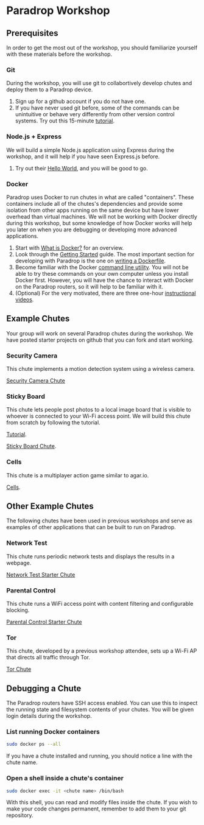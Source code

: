 # Paradrop Workshop

## Prerequisites

In order to get the most out of the workshop, you should familiarize yourself with these materials before the workshop.

### Git

During the workshop, you will use git to collabortively develop chutes and deploy them to a Paradrop device.

1. Sign up for a github account if you do not have one.
2. If you have never used git before, some of the commands can be unintuitive or behave very differently from other version control systems.  Try out this 15-minute [tutorial](https://try.github.io).

### Node.js + Express

We will build a simple Node.js application using Express during the workshop, and it will help if you have seen Express.js before.

1. Try out their [Hello World](https://expressjs.com/en/starter/hello-world.html), and you will be good to go.

### Docker

Paradrop uses Docker to run chutes in what are called "containers".
These containers include all of the chutes's dependencies and provide
some isolation from other apps running on the same device but have
lower overhead than virtual machines.  We will not be working with
Docker directly during this workshop, but some knowledge of how Docker
works will help you later on when you are debugging or developing more
advanced applications.

1. Start with [What is Docker?](https://www.docker.com/what-docker) for an overview.
2. Look through the [Getting Started](https://docs.docker.com/engine/getstarted/) guide.  The most important section for developing with Paradrop is the one on [writing a Dockerfile](https://docs.docker.com/engine/getstarted/step_four/).
3. Become familiar with the Docker [command line utility](https://docs.docker.com/engine/tutorials/dockerizing/).  You will not be able to try these commands on your own computer unless you install Docker first.  However, you will have the chance to interact with Docker on the Paradrop routers, so it will help to be familiar with it.
4. (Optional) For the very motivated, there are three one-hour [instructional videos](https://training.docker.com/self-paced-training).

## Example Chutes

Your group will work on several Paradrop chutes during the workshop.  We have posted starter projects on github that you can fork and start working.

### Security Camera

This chute implements a motion detection system using a wireless camera.

[Security Camera Chute](https://github.com/ParadropLabs/Security-Cam)

### Sticky Board

This chute lets people post photos to a local image board that
is visible to whoever is connected to your Wi-Fi access point.
We will build this chute from scratch by following the tutorial.

[Tutorial](http://paradrop.readthedocs.io/en/latest/chutes/tutorial-sticky-board.html).

[Sticky Board Chute](https://github.com/ParadropLabs/StickyBoard).

### Cells

This chute is a multiplayer action game similar to agar.io.

[Cells](https://github.com/ParadropLabs/Cells).

## Other Example Chutes

The following chutes have been used in previous workshops and serve as
examples of other applications that can be built to run on Paradrop.

### Network Test

This chute runs periodic network tests and displays the results in a webpage.

[Network Test Starter Chute](https://github.com/ParadropLabs/NetworkTestStarterChute)

### Parental Control

This chute runs a WiFi access point with content filtering and configurable blocking.

[Parental Control Starter Chute](https://github.com/ParadropLabs/ParentalControlStarterChute)

### Tor

This chute, developed by a previous workshop attendee, sets up a Wi-Fi
AP that directs all traffic through Tor.

[Tor Chute](https://github.com/morehouse/paradrop-tor)

## Debugging a Chute

The Paradrop routers have SSH access enabled.  You can use this to
inspect the running state and filesystem contents of your chutes.
You will be given login details during the workshop.

### List running Docker containers

```bash
sudo docker ps --all
```

If you have a chute installed and running, you should notice a line with
the chute name.

### Open a shell inside a chute's container

```bash
sudo docker exec -it <chute name> /bin/bash
```

With this shell, you can read and modify files inside the chute.  If you
wish to make your code changes permanent, remember to add them to your
git repository.
